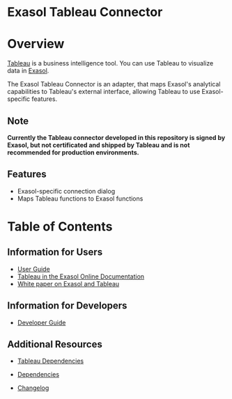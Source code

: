 # Exasol Tableau Connector

<!-- add logo and banners here -->

# Overview

[Tableau](https://www.tableau.com/) is a business intelligence tool. You can use Tableau to visualize data in [Exasol](https://www.exasol.com).

The Exasol Tableau Connector is an adapter, that maps Exasol's analytical capabilities to Tableau's external interface, allowing Tableau to use Exasol-specific features.

## Note

**Currently the Tableau connector developed in this repository is signed by Exasol, but not certificated and shipped by Tableau and is not recommended for production environments.**

## Features

* Exasol-specific connection dialog
* Maps Tableau functions to Exasol functions


# Table of Contents

## Information for Users

* [User Guide](doc/user_guide/user_guide.md)
* [Tableau in the Exasol Online Documentation](https://docs.exasol.com/connect_exasol/bi_tools/tableau.htm)
* [White paper on Exasol and Tableau](https://www.exasol.com/resource/tableau-exasol-better-together/)

## Information for Developers

* [Developer Guide](doc/developer_guide/developer_guide.md)

## Additional Resources

* [Tableau Dependencies](tableau_dependencies.md)
+ [Dependencies](dependencies.md)
* [Changelog](doc/changes/changelog.md)
